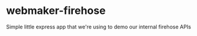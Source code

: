 webmaker-firehose
=================

Simple little express app that we're using to demo our internal firehose APIs